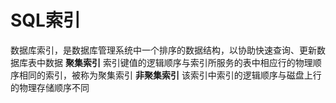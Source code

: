 
# SQL索引
数据库索引，是数据库管理系统中一个排序的数据结构，以协助快速查询、更新数据库表中数据
**聚集索引**
索引键值的逻辑顺序与索引所服务的表中相应行的物理顺序相同的索引，被称为聚集索引
**非聚集索引**
该索引中索引的逻辑顺序与磁盘上行的物理存储顺序不同